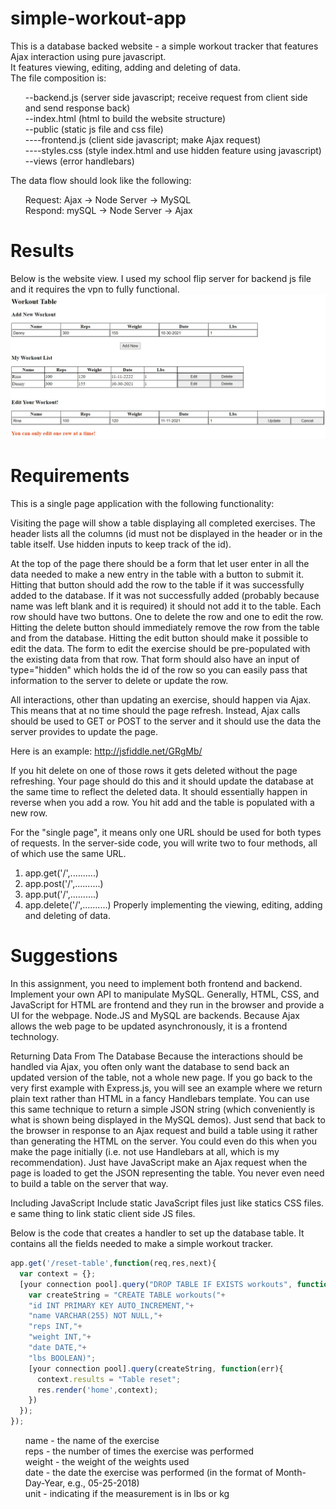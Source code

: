 # simple-workout-app

This is a database backed website - a simple workout tracker that features Ajax interaction using pure javascript.</br>
It features viewing, editing, adding and deleting of data.</br>
The file composition is:
<ul>
--backend.js (server side javascript; receive request from client side and send response back)</br>
--index.html (html to build the website structure)</br>
--public (static js file and css file)</br>
----frontend.js (client side javascript; make Ajax request)</br>
----styles.css (style index.html and use hidden feature using javascript)</br>
--views (error handlebars)</br>
</ul>

The data flow should look like the following:
<ul>
Request: Ajax -> Node Server -> MySQL</br>
Respond: mySQL -> Node Server -> Ajax</br>
</ul>

# Results
Below is the website view. I used my school flip server for backend js file and it requires the vpn to fully functional.
![](views/workout-app.jpg)

# Requirements
This is a single page application with the following functionality:

Visiting the page will show a table displaying all completed exercises. 
The header lists all the columns (id must not be displayed in the header or in the table itself. Use hidden inputs to keep track of the id).

At the top of the page there should be a form that let user enter in all the data needed to make a new entry in the table with a button to submit it. 
Hitting that button should add the row to the table if it was successfully added to the database. If it was not successfully added (probably because name was left blank and it is required) it should not add it to the table.
Each row should have two buttons. One to delete the row and one to edit the row. 
Hitting the delete button should immediately remove the row from the table and from the database.
Hitting the edit button should make it possible to edit the data. The form to edit the exercise should be pre-populated with the existing data from that row.
That form should also have an input of type="hidden" which holds the id of the row so you can easily pass that information to the server to delete or update the row.

All interactions, other than updating an exercise, should happen via Ajax. 
This means that at no time should the page refresh. Instead, Ajax calls should be used to GET or POST to the server and it should use the data the server provides to update the page. 

Here is an example: http://jsfiddle.net/GRgMb/

If you hit delete on one of those rows it gets deleted without the page refreshing. 
Your page should do this and it should update the database at the same time to reflect the deleted data. 
It should essentially happen in reverse when you add a row. You hit add and the table is populated with a new row.

For the "single page", it means only one URL should be used for both types of requests. 
In the server-side code, you will write two to four methods, all of which use the same URL. 
1) app.get('/',..........)
2) app.post('/',..........)
3) app.put('/',..........)
4) app.delete('/',..........)
Properly implementing the viewing, editing, adding and deleting of data.

# Suggestions
In this assignment, you need to implement both frontend and backend. Implement your own API to manipulate MySQL. 
Generally, HTML, CSS, and JavaScript for HTML are frontend and they run in the browser and provide a UI for the webpage. 
Node.JS and MySQL are backends. Because Ajax allows the web page to be updated asynchronously, it is a frontend technology.
 
Returning Data From The Database
Because the interactions should be handled via Ajax, you often only want the database to send back an updated version of the table, not a whole new page. 
If you go back to the very first example with Express.js, you will see an example where we return plain text rather than HTML in a fancy Handlebars template. You can use this same technique to return a simple JSON string (which conveniently is what is shown being displayed in the MySQL demos). Just send that back to the browser in response to an Ajax request and build a table using it rather than generating the HTML on the server.
You could even do this when you make the page initially (i.e. not use Handlebars at all, which is my recommendation). Just have JavaScript make an Ajax request when the page is loaded to get the JSON representing the table. You never even need to build a table on the server that way.

Including JavaScript
Include static JavaScript files just like statics CSS files. e same thing to link static client side JS files.

Below is the code that creates a handler to set up the database table. It contains all the fields needed to make a simple workout tracker.

```javascript
app.get('/reset-table',function(req,res,next){
  var context = {};
  [your connection pool].query("DROP TABLE IF EXISTS workouts", function(err){
    var createString = "CREATE TABLE workouts("+
    "id INT PRIMARY KEY AUTO_INCREMENT,"+
    "name VARCHAR(255) NOT NULL,"+
    "reps INT,"+
    "weight INT,"+
    "date DATE,"+
    "lbs BOOLEAN)";
    [your connection pool].query(createString, function(err){
      context.results = "Table reset";
      res.render('home',context);
    })
  });
});
```
<ul>
  name - the name of the exercise</br>
  reps - the number of times the exercise was performed</br>
  weight - the weight of the weights used</br>
  date - the date the exercise was performed (in the format of Month-Day-Year, e.g., 05-25-2018)</br>
  unit -  indicating if the measurement is in lbs or kg</br>
</ul>
